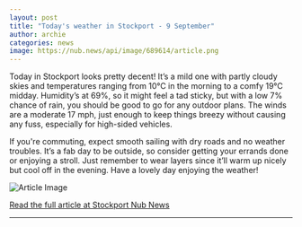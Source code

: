 ```yaml
---
layout: post
title: "Today's weather in Stockport - 9 September"
author: archie
categories: news
image: https://nub.news/api/image/689614/article.png
---
```

Today in Stockport looks pretty decent! It’s a mild one with partly cloudy skies and temperatures ranging from 10°C in the morning to a comfy 19°C midday. Humidity’s at 69%, so it might feel a tad sticky, but with a low 7% chance of rain, you should be good to go for any outdoor plans. The winds are a moderate 17 mph, just enough to keep things breezy without causing any fuss, especially for high-sided vehicles. 

If you're commuting, expect smooth sailing with dry roads and no weather troubles. It’s a fab day to be outside, so consider getting your errands done or enjoying a stroll. Just remember to wear layers since it’ll warm up nicely but cool off in the evening. Have a lovely day enjoying the weather!

![Article Image](https://nub.news/api/image/689614/article.png)

[Read the full article at Stockport Nub News](https://stockport.nub.news/news/weather-news/todays-weather-in-stockport-9-september-271340)

---

